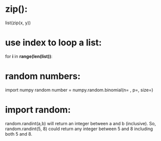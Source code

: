 # zip():
list(zip(x, y))
# use index to loop a list:
for **i** in **range(len(list))**:
# random numbers:
import numpy
random number = numpy.random.binomial(n= , p=, size=)
# import random:
random.randint(a,b) will return an integer between a and b (inclusive).
So, random.randint(5, 8) could return any integer between 5 and 8 including both 5 and 8.
